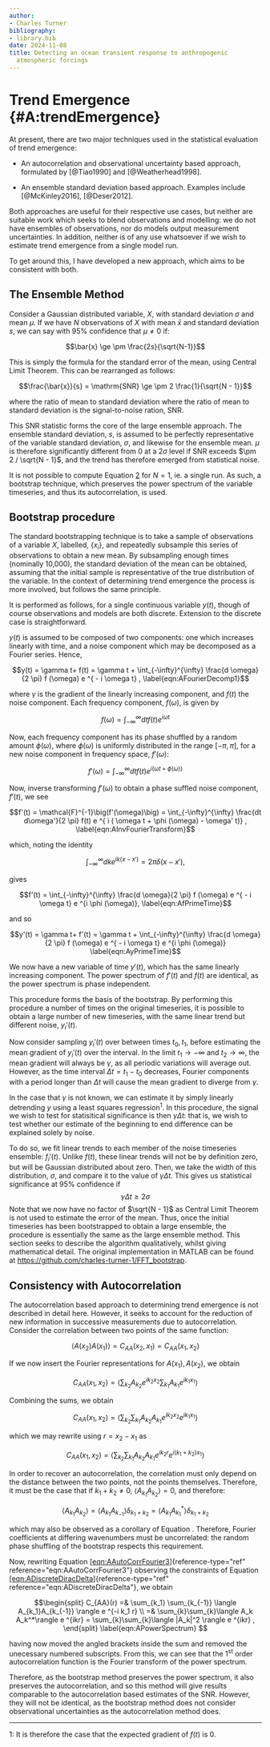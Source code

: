 ```yaml
---
author:
- Charles Turner
bibliography:
- library.bib
date: 2024-11-08
title: Detecting an ocean transient response to anthropogenic
  atmospheric forcings
---
```


# Trend Emergence {#A:trendEmergence}

At present, there are two major techniques used in the statistical
evaluation of trend emergence:

-   An autocorrelation and observational uncertainty based approach,
    formulated by [@Tiao1990] and [@Weatherhead1998].

-   An ensemble standard deviation based approach. Examples include
    [@McKinley2016], [@Deser2012].

Both approaches are useful for their respective use cases, but neither
are suitable work which seeks to blend observations and modelling: we do
not have ensembles of observations, nor do models output measurement
uncertainties. In addition, neither is of any use whatsoever if we wish
to estimate trend emergence from a single model run.

To get around this, I have developed a new approach, which aims to be
consistent with both.

## The Ensemble Method

Consider a Gaussian distributed variable, $X$, with standard deviation
$\sigma$ and mean $\mu$. If we have $N$ observations of $X$ with mean
$\bar{x}$ and standard deviation $s$, we can say with 95% confidence
that $\mu \neq 0$ if: 

$$\bar{x} \ge \pm \frac{2s}{\sqrt{N-1}}$$

 This is simply the formula for the standard
error of the mean, using Central Limit Theorem. This can be rearranged
as follows:

$$\frac{\bar{x}}{s} = \mathrm{SNR} \ge \pm 2 \frac{1}{\sqrt{N - 1}}$$

where the ratio of mean to standard deviation where the ratio of mean to standard deviation
is the signal-to-noise ration, SNR.

This SNR statistic forms the core of the large ensemble approach. The
ensemble standard deviation, $s$, is assumed to be perfectly
representative of the variable standard deviation, $\sigma$, and
likewise for the ensemble mean. $\mu$ is therefore significantly
different from 0 at a $2\sigma$ level if SNR exceeds
$\pm 2 / \sqrt{N - 1}$, and the trend has therefore emerged from
statistical noise.

It is not possible to compute Equation
[2](#eqn-AstdErrSNR) for $N=1$, ie. a single run. As such, a
bootstrap technique, which preserves the power spectrum of the variable
timeseries, and thus its autocorrelation, is used.

## Bootstrap procedure

The standard bootstrapping technique is to take a sample of observations
of a variable $X$, labelled, $\{x_i\}$, and repeatedly subsample this
series of observations to obtain a new mean. By subsampling enough times
(nominally 10,000), the standard deviation of the mean can be obtained,
assuming that the initial sample is representative of the true
distribution of the variable. In the context of determining trend
emergence the process is more involved, but follows the same principle.

It is performed as follows, for a single continuous variable $y(t)$,
though of course observations and models are both discrete. Extension to
the discrete case is straightforward.

$y(t)$ is assumed to be composed of two components: one which increases
linearly with time, and a noise component which may be decomposed as a
Fourier series. Hence,

$$y(t) = \gamma t+ f(t) = \gamma t + \int_{-\infty}^{\infty} \frac{d \omega}{2 \pi} f (\omega) e ^{ - i \omega t} ,
  \label{eqn:AFourierDecomp1}$$ 

where $\gamma$ is the gradient of the linearly increasing component, and $f(t)$ the noise component. Each frequency component, $f(\omega)$, is given by

$$f(\omega) = \int_{-\infty}^{\infty} dt f(t) e ^{i \omega t}
  \label{eqn:AfOmegaDef}$$ 

Now, each frequency component has its phase
shuffled by a random amount $\phi(\omega)$, where $\phi(\omega)$ is
uniformly distributed in the range $[-\pi,\pi]$, for a new noise
component in frequency space, $f'(\omega)$:

$$f'(\omega) = \int_{-\infty}^{\infty} dt f(t) e ^{i(\omega t + \phi (\omega))}
  \label{eqn:AfPrimeOmegaDef}$$ 

Now, inverse transforming $f'(\omega)$ to obtain a phase suffled noise component, $f'(t)$, we see

$$f'(t) = \mathcal{F}^{-1}\big(f'(\omega)\big) = \int_{-\infty}^{\infty} \frac{dt d\omega'}{2 \pi} f(t) e ^{
  i ( \omega t + \phi (\omega) - \omega' t)} ,
  \label{eqn:AInvFourierTransform}$$ 

which, noting the identity

$$\int_{-\infty}^{\infty} dk e ^ {ik ( x - x')} = 2\pi \delta (x - x'),
  \label{eqn:ADiracDeltaIdendity}$$ 

  gives

$$f'(t) = \int_{-\infty}^{\infty} \frac{d \omega}{2 \pi} f (\omega) e ^{ - i \omega t} e ^{i \phi (\omega)},
  \label{eqn:AfPrimeTime}$$ 

  and so

$$y'(t) = \gamma t+ f'(t) = \gamma t + \int_{-\infty}^{\infty} \frac{d \omega}{2 \pi} f (\omega) e ^{ - i \omega t} e ^{i \phi (\omega)}
  \label{eqn:AyPrimeTime}$$ 

We now have a new variable of time $y'(t)$, which has the same linearly increasing component. 
The power spectrum of $f'(t)$ and $f(t)$ are identical, as the power spectrum is phase
independent.

This procedure forms the basis of the bootstrap. By performing this
procedure a number of times on the original timeseries, it is possible
to obtain a large number of new timeseries, with the same linear trend
but different noise, $y_i'(t)$.

Now consider sampling $y_i'(t)$ over between times $t_0,t_1$, before
estimating the mean gradient of $y_i'(t)$ over the interval. In the
limit $t_1 \rightarrow -\infty$ and $t_2 \rightarrow \infty$, the mean
gradient will always be $\gamma$, as all periodic variations will
average out. However, as the time interval $\Delta t = t_1 - t_0$
decreases, Fourier components with a period longer than $\Delta t$ will
cause the mean gradient to diverge from $\gamma$.

In the case that $\gamma$ is not known, we can estimate it by simply
linearly detrending $y$ using a least squares regression<sup>1</sup>. In this
procedure, the signal we wish to test for statisitical significance is
then $\gamma\Delta t$: that is, we wish to test whether our estimate of
the beginning to end difference can be explained solely by noise.

To do so, we fit linear trends to each member of the noise timeseries
ensemble: $f_i'(t)$. Unlike $f(t)$, these linear trends will not be by
definition zero, but will be Gaussian distributed about zero. Then, we
take the width of this distribution, $\sigma$, and compare it to the
value of $\gamma \Delta t$. This gives us statistical significance at
95% confidence if $$\gamma \Delta t \ge 2 \sigma $$ Note that we now have no factor of
$\sqrt{N - 1}$ as Central Limit Theorem is not used to estimate the
error of the mean. Thus, once the initial timeseries has been
bootstrapped to obtain a large ensemble, the procedure is essentially
the same as the large ensemble method. This section seeks to describe
the algorithm qualitatively, whilst giving mathematical detail. The original
implementation in MATLAB can be found at
<https://github.com/charles-turner-1/FFT_bootstrap>.

## Consistency with Autocorrelation

The autocorrelation based approach to determining trend emergence is not
described in detail here. However, it seeks to account for the reduction
of new information in successive measurements due to autocorrelation.
Consider the correlation between two points of the same function:

$$\langle A(x_2)A(x_1)\rangle = C_{AA}(x_2,x_1) = C_{AA}(x_1,x_2)
  \label{eqn:AAutoCorr}$$ 

If we now insert the Fourier representations for $A(x_1),A(x_2)$, we obtain

$$C_{AA}(x_1,x_2) =  \Big\langle \sum_{k_2} A_{k_2} e^{ik_2 x_2 } \sum_{k_1} A_{k_1} e^{ik_1 x_1 }\Big\rangle 
  \label{eqn:AAutoCorrFourier1}$$ 

  Combining the sums, we obtain

$$C_{AA}(x_1,x_2) =  \Big\langle \sum_{k_2} \sum_{k_1} A_{k_2} A_{k_1} e^{ik_2 x_2 }  e^{ik_1 x_1 }\Big\rangle 
  \label{eqn:AAutoCorrFourier2}$$ 

   which we may rewrite using $r = x_2 - x_1$ as

$$C_{AA}(x_1,x_2) =  \Big\langle \sum_{k_2} \sum_{k_1} A_{k_2} A_{k_1} e^{ik_2r} e^{i(k_1+k_2)x_1}\Big\rangle
  \label{eqn:AAutoCorrFourier3}$$ 

In order to recover an autocorrelation, the correlation must only depend on the distance
between the two points, not the points themselves. Therefore, it must be
the case that if $k_1 +k_2 \neq 0$, $\langle A_{k_1}A_{k_2}\rangle = 0$,
and therefore:

$$\langle A_{k_1}A_{k_2} \rangle = \langle A_{k_1}A_{k_{-1}}\rangle \delta_{k_1 + k_2} = \langle A_{k_1}A^*_{k_{1}}\rangle \delta_{k_1 + k_2}$$

  which may also be observed as a corollary of Equation
[](eqn-diracdelta). Therefore, Fourier coefficients at
differing wavenumbers must be uncorrelated: the random phase shuffling
of the bootstrap respects this requirement.

Now, rewriting Equation
[\[eqn:AAutoCorrFourier3\]](#eqn:AAutoCorrFourier3){reference-type="ref"
reference="eqn:AAutoCorrFourier3"} observing the constraints of Equation
[\[eqn:ADiscreteDiracDelta\]](#eqn:ADiscreteDiracDelta){reference-type="ref"
reference="eqn:ADiscreteDiracDelta"}, we obtain 

$$\begin{split}
  C_{AA}(r) =&  \sum_{k_1} \sum_{k_{-1}} \langle A_{k_1}A_{k_{-1}} \rangle e ^{-i k_1 r} \\
  =& \sum_{k}\sum_{k}\langle A_k A_k^*\rangle e ^{ikr} = \sum_{k}\sum_{k}\langle |A_k|^2  \rangle e ^{ikr} ,
\end{split}
  \label{eqn:APowerSpectrum} $$

having now moved the angled brackets
inside the sum and removed the unecessary numbered subscripts. From
this, we can see that the 1<sup>st</sup> order autocorrelation function is the
Fourier transform of the power spectrum.

Therefore, as the bootstrap method preserves the power spectrum, it also
preserves the autocorrelation, and so this method will give results
comparable to the autocorrelation based estimates of the SNR. However,
they will not be identical, as the bootstrap method does not consider
observational uncertainties as the autocorrelation method does.

___

1: It is therefore the case that the expected gradient of $f(t)$ is 0.
